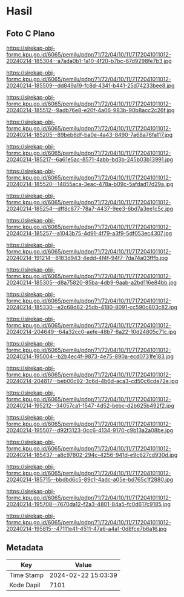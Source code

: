 # Hasil

## Foto C Plano

https://sirekap-obj-formc.kpu.go.id/6065/pemilu/pdpr/71/72/04/10/11/7172041011012-20240214-185304--a7ada0b1-1a10-4f20-b7bc-67d9298fe7b3.jpg

https://sirekap-obj-formc.kpu.go.id/6065/pemilu/pdpr/71/72/04/10/11/7172041011012-20240214-185509--dd849a19-fc8d-4341-b441-25d74233bee8.jpg

https://sirekap-obj-formc.kpu.go.id/6065/pemilu/pdpr/71/72/04/10/11/7172041011012-20240214-185512--9adb76e8-e20f-4a06-983b-90b8acc2c26f.jpg

https://sirekap-obj-formc.kpu.go.id/6065/pemilu/pdpr/71/72/04/10/11/7172041011012-20240214-185205--89beb6df-ba0e-4a43-8490-7a68a76fa117.jpg

https://sirekap-obj-formc.kpu.go.id/6065/pemilu/pdpr/71/72/04/10/11/7172041011012-20240214-185217--6a61e5ac-8571-4abb-bd3b-245b03b13991.jpg

https://sirekap-obj-formc.kpu.go.id/6065/pemilu/pdpr/71/72/04/10/11/7172041011012-20240214-185520--14855aca-3eac-478a-b09c-5afdad17d29a.jpg

https://sirekap-obj-formc.kpu.go.id/6065/pemilu/pdpr/71/72/04/10/11/7172041011012-20240214-185254--dff8c877-78a7-4437-9ee3-6bd7a3ee1c5c.jpg

https://sirekap-obj-formc.kpu.go.id/6065/pemilu/pdpr/71/72/04/10/11/7172041011012-20240214-185257--a1043b75-4d91-4f79-a3f9-5df053ec4307.jpg

https://sirekap-obj-formc.kpu.go.id/6065/pemilu/pdpr/71/72/04/10/11/7172041011012-20240214-191214--8183d943-4edd-4f4f-94f7-7da74a03fffb.jpg

https://sirekap-obj-formc.kpu.go.id/6065/pemilu/pdpr/71/72/04/10/11/7172041011012-20240214-185305--d8a75820-85ba-4db9-9aab-a2bd116e84bb.jpg

https://sirekap-obj-formc.kpu.go.id/6065/pemilu/pdpr/71/72/04/10/11/7172041011012-20240214-185330--e2c68d82-25db-4180-8091-cc590c803c82.jpg

https://sirekap-obj-formc.kpu.go.id/6065/pemilu/pdpr/71/72/04/10/11/7172041011012-20240214-204649--64a32cc0-aefe-48b7-8a22-10d24805c71c.jpg

https://sirekap-obj-formc.kpu.go.id/6065/pemilu/pdpr/71/72/04/10/11/7172041011012-20240214-195004--b2b4ec4f-9873-4e75-890a-ecd0731fe183.jpg

https://sirekap-obj-formc.kpu.go.id/6065/pemilu/pdpr/71/72/04/10/11/7172041011012-20240214-204817--beb00c92-3c6d-4b6d-aca3-cd50c6cde72e.jpg

https://sirekap-obj-formc.kpu.go.id/6065/pemilu/pdpr/71/72/04/10/11/7172041011012-20240214-195212--34057ca1-1547-4d52-bebc-d2b625b492f2.jpg

https://sirekap-obj-formc.kpu.go.id/6065/pemilu/pdpr/71/72/04/10/11/7172041011012-20240214-195507--d92f3123-0cc6-4134-9170-c9b13a2a08be.jpg

https://sirekap-obj-formc.kpu.go.id/6065/pemilu/pdpr/71/72/04/10/11/7172041011012-20240214-185437--a8c97802-294c-4256-941d-e9c627cd930d.jpg

https://sirekap-obj-formc.kpu.go.id/6065/pemilu/pdpr/71/72/04/10/11/7172041011012-20240214-185715--bbdbd6c5-89c1-4adc-a05e-bd765c1f2880.jpg

https://sirekap-obj-formc.kpu.go.id/6065/pemilu/pdpr/71/72/04/10/11/7172041011012-20240214-195708--7670da12-f2a3-4801-84a5-fc0d617c9185.jpg

https://sirekap-obj-formc.kpu.go.id/6065/pemilu/pdpr/71/72/04/10/11/7172041011012-20240214-195815--47111e41-4511-47a6-a4a1-0d8fce7b6a16.jpg


## Metadata

| Key        | Value               |
| ---------- | ------------------- |
| Time Stamp | 2024-02-22 15:03:39 |
| Kode Dapil | 7101                |



